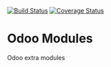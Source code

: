[![Build Status](https://travis-ci.org/kenvac/odoo-extras.svg?branch=8.0)](https://travis-ci.org/kenvac/odoo-extras)
[![Coverage Status](https://coveralls.io/repos/github/kenvac/email_status/badge.svg)](https://coveralls.io/github/kenvac/email_status)

Odoo Modules
============

Odoo extra modules

